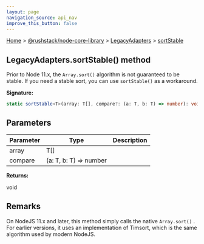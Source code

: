 ```yaml
---
layout: page
navigation_source: api_nav
improve_this_button: false
---
```



[Home](./index.md) &gt; [@rushstack/node-core-library](./node-core-library.md) &gt; [LegacyAdapters](./node-core-library.legacyadapters.md) &gt; [sortStable](./node-core-library.legacyadapters.sortstable.md)

## LegacyAdapters.sortStable() method

Prior to Node 11.x, the `Array.sort()` algorithm is not guaranteed to be stable. If you need a stable sort, you can use `sortStable()` as a workaround.

<b>Signature:</b>

```typescript
static sortStable<T>(array: T[], compare?: (a: T, b: T) => number): void;
```

## Parameters

|  Parameter | Type | Description |
|  --- | --- | --- |
|  array | T\[\] |  |
|  compare | (a: T, b: T) =&gt; number |  |

<b>Returns:</b>

void

## Remarks

On NodeJS 11.x and later, this method simply calls the native `Array.sort()` . For earlier versions, it uses an implementation of Timsort, which is the same algorithm used by modern NodeJS.

